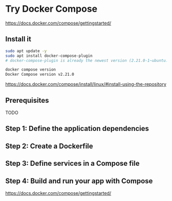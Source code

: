 # Try Docker Compose

https://docs.docker.com/compose/gettingstarted/

## Install it

```bash
sudo apt update -y
sudo apt install docker-compose-plugin
# docker-compose-plugin is already the newest version (2.21.0-1~ubuntu.22.04~jammy).

docker compose version
Docker Compose version v2.21.0

```

https://docs.docker.com/compose/install/linux/#install-using-the-repository

## Prerequisites
TODO

## Step 1: Define the application dependencies

## Step 2: Create a Dockerfile

## Step 3: Define services in a Compose file

## Step 4: Build and run your app with Compose


https://docs.docker.com/compose/gettingstarted/